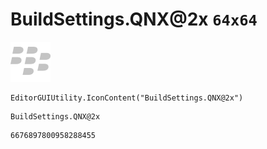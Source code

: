 # BuildSettings.QNX@2x `64x64`
<img src="/img/BuildSettings.QNX@2x.png" width=64 height=64>

``` CSharp
EditorGUIUtility.IconContent("BuildSettings.QNX@2x")
```
```
BuildSettings.QNX@2x
```
```
6676897800958288455
```
